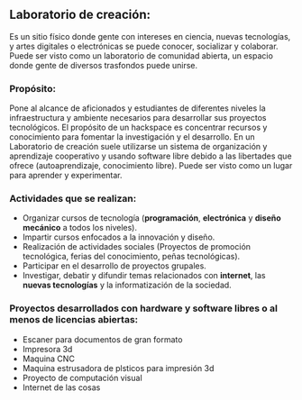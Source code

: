 ## Laboratorio de creación:
Es un sitio físico donde gente con intereses en ciencia, nuevas tecnologías, y artes digitales o electrónicas se puede conocer, socializar y colaborar. Puede ser visto como un laboratorio de comunidad abierta, un espacio donde gente de diversos trasfondos puede unirse. 

### Propósito:
Pone al alcance de aficionados y estudiantes de diferentes niveles la infraestructura y ambiente necesarios para desarrollar sus proyectos tecnológicos. El propósito de un hackspace es concentrar recursos y conocimiento para fomentar la investigación y el desarrollo.
En un Laboratorio de creación suele utilizarse un sistema de organización y aprendizaje cooperativo y usando software libre debido a las libertades que ofrece (autoaprendizaje, conocimiento libre). Puede ser visto como un lugar para aprender y experimentar.

### Actividades que se realizan:
 - Organizar cursos de tecnología (**programación**, **electrónica** y **diseño mecánico** a todos los niveles).
 - Impartir cursos enfocados a la innovación y diseño. 
 - Realización de actividades sociales (Proyectos de promoción tecnológica, ferias del conocimiento, peñas tecnológicas).
 - Participar en el desarrollo de proyectos grupales.
 - Investigar, debatir y difundir temas relacionados con **internet**, las **nuevas tecnologías** y la informatización de la sociedad.

### Proyectos desarrollados con hardware y software libres o al menos de licencias abiertas:
 - Escaner para documentos de gran formato 
 - Impresora 3d
 - Maquina CNC
 - Maquina estrusadora de plsticos para impresión 3d
 - Proyecto de computación visual
 - Internet de las cosas